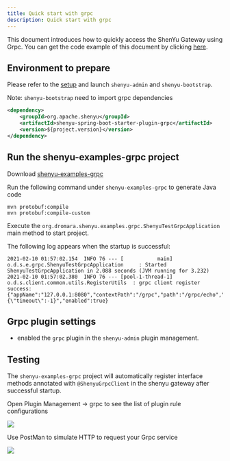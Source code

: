 ```yaml
---
title: Quick start with grpc
description: Quick start with grpc
---
```


This document introduces how to quickly access the ShenYu Gateway using Grpc. You can get the code example of this document by clicking [here](https://github.com/dromara/shenyu/tree/master/shenyu-examples/shenyu-examples-grpc).

## Environment to prepare

Please refer to the [setup](../shenyu-set-up) and launch `shenyu-admin` and `shenyu-bootstrap`.

Note: `shenyu-bootstrap` need to import grpc dependencies
```xml
<dependency>
    <groupId>org.apache.shenyu</groupId>
    <artifactId>shenyu-spring-boot-starter-plugin-grpc</artifactId>
    <version>${project.version}</version>
</dependency>
```

## Run the shenyu-examples-grpc project

Download [shenyu-examples-grpc](https://github.com/dromara/shenyu/tree/master/shenyu-examples/shenyu-examples-grpc)

Run the following command under `shenyu-examples-grpc` to generate Java code
```shell
mvn protobuf:compile 
mvn protobuf:compile-custom 
```

Execute the `org.dromara.shenyu.examples.grpc.ShenyuTestGrpcApplication` main method to start project.

The following log appears when the startup is successful:
```shell
2021-02-10 01:57:02.154  INFO 76 --- [           main] o.d.s.e.grpc.ShenyuTestGrpcApplication     : Started ShenyuTestGrpcApplication in 2.088 seconds (JVM running for 3.232)
2021-02-10 01:57:02.380  INFO 76 --- [pool-1-thread-1] o.d.s.client.common.utils.RegisterUtils  : grpc client register success: {"appName":"127.0.0.1:8080","contextPath":"/grpc","path":"/grpc/echo","pathDesc":"","rpcType":"grpc","serviceName":"echo.EchoService","methodName":"echo","ruleName":"/grpc/echo","parameterTypes":"echo.EchoRequest,io.grpc.stub.StreamObserver","rpcExt":"{\"timeout\":-1}","enabled":true} 
```

## Grpc plugin settings

* enabled the `grpc` plugin in the `shenyu-admin` plugin management.

## Testing

The `shenyu-examples-grpc` project will automatically register interface methods annotated with `@ShenyuGrpcClient` in the shenyu gateway after successful startup.

Open Plugin Management -> grpc to see the list of plugin rule configurations

![](/img/shenyu/quick-start/grpc/rule-list.png)

Use PostMan to simulate HTTP to request your Grpc service

![](/img/shenyu/quick-start/grpc/postman-test.png)
